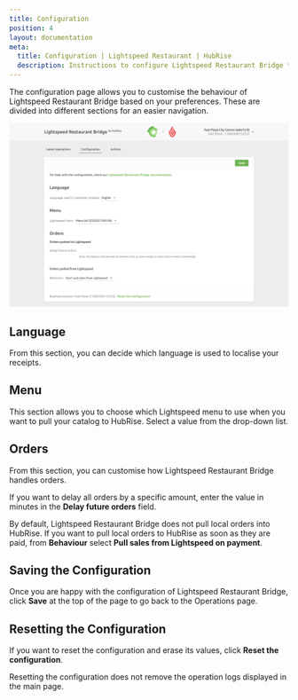 ```yaml
---
title: Configuration
position: 4
layout: documentation
meta:
  title: Configuration | Lightspeed Restaurant | HubRise
  description: Instructions to configure Lightspeed Restaurant Bridge to work seamlessly with Lightspeed and other apps connected to HubRise. Configuration is simple.
---
```


The configuration page allows you to customise the behaviour of Lightspeed Restaurant Bridge based on your preferences.
These are divided into different sections for an easier navigation.

![Lightspeed Restaurant Bridge configuration page](../images/014-en-configuration-page.png)

## Language

From this section, you can decide which language is used to localise your receipts.

## Menu

This section allows you to choose which Lightspeed menu to use when you want to pull your catalog to HubRise.
Select a value from the drop-down list.

## Orders

From this section, you can customise how Lightspeed Restaurant Bridge handles orders.

If you want to delay all orders by a specific amount, enter the value in minutes in the **Delay future orders** field.

By default, Lightspeed Restaurant Bridge does not pull local orders into HubRise.
If you want to pull local orders to HubRise as soon as they are paid, from **Behaviour** select **Pull sales from Lightspeed on payment**.

## Saving the Configuration

Once you are happy with the configuration of Lightspeed Restaurant Bridge, click **Save** at the top of the page to go back to the Operations page.

## Resetting the Configuration

If you want to reset the configuration and erase its values, click **Reset the configuration**.

Resetting the configuration does not remove the operation logs displayed in the main page.
